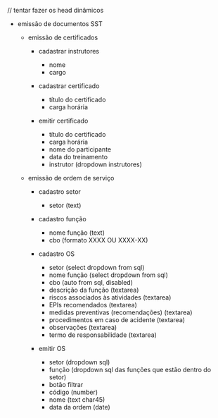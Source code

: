 // tentar fazer os head dinâmicos

- emissão de documentos SST

	- emissão de certificados
		- cadastrar instrutores
			- nome
			- cargo

		- cadastrar certificado
			- título do certificado
			- carga horária

		- emitir certificado
			- título do certificado
			- carga horária
			- nome do participante
			- data do treinamento
			- instrutor (dropdown instrutores)

	- emissão de ordem de serviço
		- cadastro setor
			- setor (text)

		- cadastro função
			- nome função (text)
			- cbo  (formato XXXX OU XXXX-XX)

		- cadastro OS
			- setor (select dropdown from sql)
			- nome função (select dropdown from sql)
			- cbo (auto from sql, disabled)
			- descrição da função (textarea)
			- riscos associados às atividades (textarea)
			- EPIs recomendados (textarea)
			- medidas preventivas (recomendações) (textarea)
			- procedimentos em caso de acidente (textarea)
			- observações (textarea)
			- termo de responsabilidade (textarea)

		- emitir OS
			- setor (dropdown sql)
			- função (dropdown sql das funções que estão dentro do setor)
			- botão filtrar
			- código (number)
			- nome (text char45)
			- data da ordem (date)